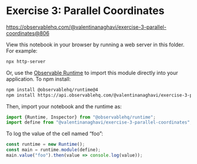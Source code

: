 # Exercise 3: Parallel Coordinates

https://observablehq.com/@valentinanaghavi/exercise-3-parallel-coordinates@806

View this notebook in your browser by running a web server in this folder. For
example:

~~~sh
npx http-server
~~~

Or, use the [Observable Runtime](https://github.com/observablehq/runtime) to
import this module directly into your application. To npm install:

~~~sh
npm install @observablehq/runtime@4
npm install https://api.observablehq.com/@valentinanaghavi/exercise-3-parallel-coordinates@806.tgz?v=3
~~~

Then, import your notebook and the runtime as:

~~~js
import {Runtime, Inspector} from "@observablehq/runtime";
import define from "@valentinanaghavi/exercise-3-parallel-coordinates";
~~~

To log the value of the cell named “foo”:

~~~js
const runtime = new Runtime();
const main = runtime.module(define);
main.value("foo").then(value => console.log(value));
~~~
